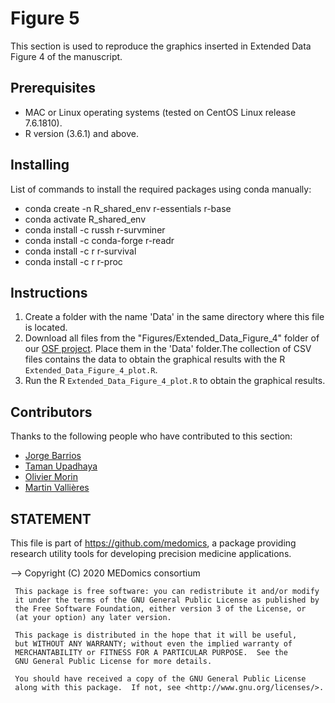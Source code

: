 # Figure 5

This section is used to reproduce the graphics inserted in Extended Data Figure 4 of the manuscript.

## Prerequisites
* MAC or Linux operating systems (tested on CentOS Linux release 7.6.1810).
* R version (3.6.1) and above.

## Installing

List of commands to install the required packages using conda manually:

* conda create -n R_shared_env r-essentials r-base
* conda activate R_shared_env
* conda install -c russh r-survminer
* conda install -c conda-forge r-readr
* conda install -c r r-survival
* conda install -c r r-proc


## Instructions

1. Create a folder with the name 'Data' in the same directory where this file is located.
2. Download all files from the "Figures/Extended_Data_Figure_4" folder of our [OSF project](https://osf.io/ytge5/). Place them in the 'Data' folder.The collection of CSV files contains the data to obtain the graphical results with the R ```Extended_Data_Figure_4_plot.R```.
3. Run the R ```Extended_Data_Figure_4_plot.R``` to obtain the graphical results.

## Contributors

Thanks to the following people who have contributed to this section:

* [Jorge Barrios](https://github.com/numeroj)
* [Taman Upadhaya](https://github.com/TmnGitHub)
* [Olivier Morin](https://github.com/OlivierMorinUCSF)
* [Martin Vallières](https://github.com/mvallieres)

## STATEMENT

 This file is part of <https://github.com/medomics>, a package providing research utility tools for developing precision medicine applications. 
 
 --> Copyright (C) 2020  MEDomics consortium

     This package is free software: you can redistribute it and/or modify
     it under the terms of the GNU General Public License as published by
     the Free Software Foundation, either version 3 of the License, or
     (at your option) any later version.

     This package is distributed in the hope that it will be useful,
     but WITHOUT ANY WARRANTY; without even the implied warranty of
     MERCHANTABILITY or FITNESS FOR A PARTICULAR PURPOSE.  See the
     GNU General Public License for more details.
 
     You should have received a copy of the GNU General Public License
     along with this package.  If not, see <http://www.gnu.org/licenses/>.
